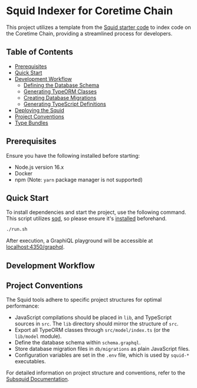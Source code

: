 # Squid Indexer for Coretime Chain

This project utilizes a template from the [Squid starter code](https://subsquid.io) to index code on the Coretime Chain, providing a streamlined process for developers.

## Table of Contents

- [Prerequisites](#prerequisites)
- [Quick Start](#quick-start)
- [Development Workflow](#development-workflow)
  - [Defining the Database Schema](#defining-the-database-schema)
  - [Generating TypeORM Classes](#generating-typeorm-classes)
  - [Creating Database Migrations](#creating-database-migrations)
  - [Generating TypeScript Definitions](#generating-typescript-definitions)
- [Deploying the Squid](#deploying-the-squid)
- [Project Conventions](#project-conventions)
- [Type Bundles](#type-bundles)

## Prerequisites

Ensure you have the following installed before starting:

- Node.js version 16.x
- Docker
- npm (Note: `yarn` package manager is not supported)

## Quick Start

To install dependencies and start the project, use the following command. This script utilizes [sqd](https://docs.subsquid.io/squid-cli/), so please ensure it's [installed](https://docs.subsquid.io/squid-cli/installation/) beforehand.

```bash
./run.sh
```

After execution, a GraphiQL playground will be accessible at [localhost:4350/graphql](http://localhost:4350/graphql).

## Development Workflow

## Project Conventions

The Squid tools adhere to specific project structures for optimal performance:

- JavaScript compilations should be placed in `lib`, and TypeScript sources in `src`. The `lib` directory should mirror the structure of `src`.
- Export all TypeORM classes through `src/model/index.ts` (or the `lib/model` module).
- Define the database schema within `schema.graphql`.
- Store database migration files in `db/migrations` as plain JavaScript files.
- Configuration variables are set in the `.env` file, which is used by `squid-*` executables.

For detailed information on project structure and conventions, refer to the [Subsquid Documentation](https://docs.subsquid.io/basics/squid-structure/).
